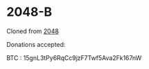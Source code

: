 # 2048-B

Cloned from [2048](http://gabrielecirulli.github.io/2048/)

Donations accepted:

BTC : 15gnL3tPy6RqCc9jzF7Twf5Ava2Fk167nW